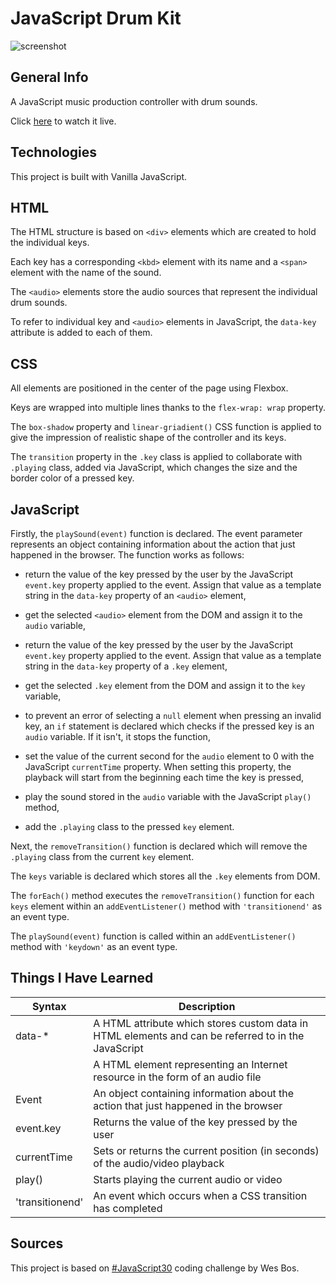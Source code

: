 # JavaScript Drum Kit

![screenshot](images/screenshot.jpg)

## General Info

A JavaScript music production controller with drum sounds.

Click [here](https://marekjanik.github.io/drum-kit/) to watch it live.

## Technologies

This project is built with Vanilla JavaScript.

## HTML

The HTML structure is based on `<div>` elements which are created to hold the individual keys.

Each key has a corresponding `<kbd>` element with its name and a `<span>` element with the name of the sound.

The `<audio>` elements store the audio sources that represent the individual drum sounds.

To refer to individual key and `<audio>` elements in JavaScript, the `data-key` attribute is added to each of them.

## CSS

All elements are positioned in the center of the page using Flexbox.

Keys are wrapped into multiple lines thanks to the `flex-wrap: wrap` property.

The `box-shadow` property and `linear-griadient()` CSS function is applied to give the impression of realistic shape of the controller and its keys.

The `transition` property in the `.key` class is applied to collaborate with `.playing` class, added via JavaScript, which changes the size and the border color of a pressed key.

## JavaScript

Firstly, the `playSound(event)` function is declared. The event parameter represents an object containing information about the action that just happened in the browser. The function works as follows:

- return the value of the key pressed by the user by the JavaScript `event.key` property applied to the event. Assign that value as a template string in the `data-key` property of an `<audio>` element,

- get the selected `<audio>` element from the DOM and assign it to the `audio` variable,

- return the value of the key pressed by the user by the JavaScript `event.key` property applied to the event. Assign that value as a template string in the `data-key` property of a `.key` element,

- get the selected `.key` element from the DOM and assign it to the `key` variable,

- to prevent an error of selecting a `null` element when pressing an invalid key, an `if` statement is declared which checks if the pressed key is an `audio` variable. If it isn't, it stops the function,

- set the value of the current second for the `audio` element to 0 with the JavaScript `currentTime` property. When setting this property, the playback will start from the beginning each time the key is pressed,

- play the sound stored in the `audio` variable with the JavaScript `play()` method,

- add the `.playing` class to the pressed `key` element.

Next, the `removeTransition()` function is declared which will remove the `.playing` class from the current `key` element.

The `keys` variable is declared which stores all the `.key` elements from DOM.

The `forEach()` method executes the `removeTransition()` function for each `keys` element within an `addEventListener()` method with `'transitionend'` as an event type.

The `playSound(event)` function is called within an `addEventListener()` method with `'keydown'` as an event type.

## Things I Have Learned

| Syntax          | Description                                                                                         |
| --------------- | --------------------------------------------------------------------------------------------------- |
| data-\*         | A HTML attribute which stores custom data in HTML elements and can be referred to in the JavaScript |
| <audio>         | A HTML element representing an Internet resource in the form of an audio file                       |
| Event           | An object containing information about the action that just happened in the browser                 |
| event.key       | Returns the value of the key pressed by the user                                                    |
| currentTime     | Sets or returns the current position (in seconds) of the audio/video playback                       |
| play()          | Starts playing the current audio or video                                                           |
| 'transitionend' | An event which occurs when a CSS transition has completed                                           |

## Sources

This project is based on [#JavaScript30](https://javascript30.com/) coding challenge by Wes Bos.
